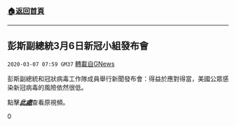 ###  [:house:返回首頁](https://github.com/ourhimalayas/txt)
---

## 彭斯副總統3月6日新冠小組發布會
`2020-03-07 07:59 GM37` [轉載自GNews](https://gnews.org/zh-hant/132877/)

彭斯副總統和冠狀病毒工作隊成員舉行新聞發布會：得益於應對得當，美國公眾感染新冠病毒的風險依然很低。

點擊[***此處***](https://twitter.com/WhiteHouse/status/1236070588604723200?s=20)查看原視頻。

0
